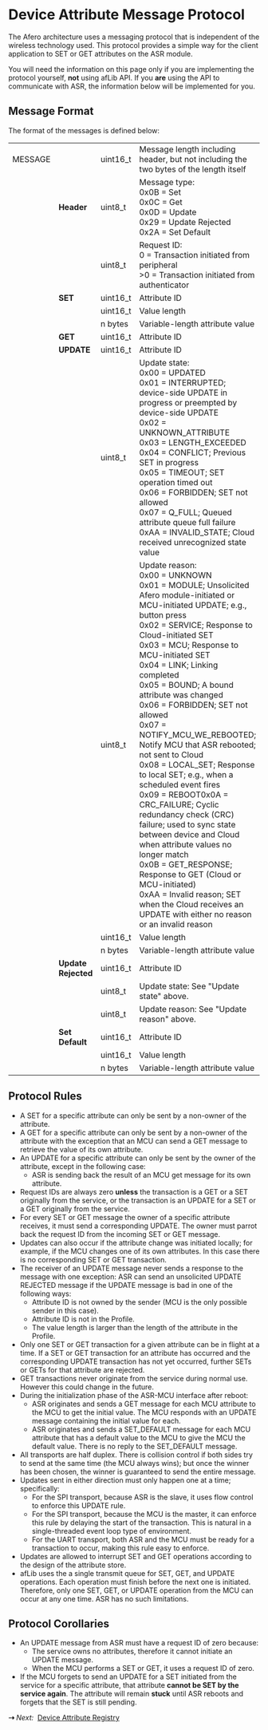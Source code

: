 # Device Attribute Message Protocol

The Afero architecture uses a messaging protocol that is independent of the wireless technology used. This protocol provides a simple way for the client application to SET or GET attributes on the ASR module.

You will need the information on this page only if you are implementing the protocol yourself, **not** using afLib API. If you **are** using the API to communicate with ASR, the information below will be implemented for you.



## Message Format

The format of the messages is defined below:

|  |  |  |  |
| :------ | :------ | :---------- |--------------------------------------------|
| MESSAGE |        | uint16_t | Message length including header, but not including the two bytes of the length itself|
|    | **Header**         | uint8_t  |Message type:<br>0x0B = Set<br>0x0C = Get<br>0x0D = Update<br>0x29 = Update Rejected<br>0x2A = Set Default 
|    |                    | uint8_t  | Request ID:<br>0 = Transaction initiated from peripheral<br>>0 = Transaction initiated from authenticator                                                             
|    |   **SET**         | uint16_t  | Attribute ID 
|    |                    | uint16_t | Value length                          |    
|    |                    | n bytes  | Variable-length attribute value       |    
|    |  **GET**           |uint16_t  | Attribute ID                          |
|    | **UPDATE**         | uint16_t | Attribute ID                          |                               |
|    |                    | uint8_t  | Update state:<br>0x00 = UPDATED<br>0x01 = INTERRUPTED; device-side UPDATE in progress or preempted by device-side UPDATE<br>0x02 = UNKNOWN_ATTRIBUTE<br>0x03 = LENGTH_EXCEEDED<br>0x04 = CONFLICT; Previous SET in progress<br>0x05 = TIMEOUT; SET operation timed out<br>0x06 = FORBIDDEN; SET not allowed<br>0x07 = Q_FULL; Queued attribute queue full failure<br>0xAA = INVALID_STATE; Cloud received unrecognized state value |
|    |                    | uint8_t  | Update reason:<br>0x00 = UNKNOWN<br>0x01 = MODULE; Unsolicited Afero module-initiated or MCU-initiated UPDATE; e.g., button press<br>0x02 = SERVICE; Response to Cloud-initiated SET<br>0x03 = MCU; Response to MCU-initiated SET<br>0x04 = LINK; Linking completed<br>0x05 = BOUND; A bound attribute was changed<br>0x06 = FORBIDDEN; SET not allowed<br>0x07 = NOTIFY_MCU_WE_REBOOTED; Notify MCU that ASR rebooted; not sent to Cloud<br>0x08 = LOCAL_SET; Response to local SET; e.g., when a scheduled event fires<br>0x09 = REBOOT0x0A = CRC_FAILURE; Cyclic redundancy check (CRC) failure; used to sync state between device and Cloud when attribute values no longer match<br>0x0B = GET_RESPONSE; Response to GET (Cloud or MCU-initiated)<br>0xAA = Invalid reason; SET when the Cloud receives an UPDATE with either no reason or an invalid reason |
|    |                    | uint16_t            | Value length                                                 |
|    |                    | n bytes             | Variable-length attribute value                              |
|    | **Update Rejected** | uint16_t           | Attribute ID                                                 |
|    |                    | uint8_t             | Update state: See "Update state" above. |
|    |                    | uint8_t             | Update reason: See "Update reason" above. |
|    | **Set Default**    | uint16_t            | Attribute ID                                                 | 
|    |                    | uint16_t            | Value length                                                 |
|    |                    | n bytes             | Variable-length attribute value                              |

## Protocol Rules

- A SET for a specific attribute can only be sent by a non-owner of the attribute.
- A GET for a specific attribute can only be sent by a non-owner of the attribute with the exception that an MCU can send a GET message to retrieve the value of its own attribute.
- An UPDATE for a specific attribute can only be sent by the owner of the attribute, except in the following case:
    - ASR is sending back the result of an MCU get message for its own attribute.
- Request IDs are always zero **unless** the transaction is a GET or a SET originally from the service, or the transaction is an UPDATE for a SET or a GET originally from the service.
- For every SET or GET message the owner of a specific attribute receives, it must send a corresponding UPDATE. The owner must parrot back the request ID from the incoming SET or GET message.
- Updates can also occur if the attribute change was initiated locally; for example, if the MCU changes one of its own attributes. In this case there is no corresponding SET or GET transaction.
- The receiver of an UPDATE message never sends a response to the message with one exception: ASR can send an unsolicited UPDATE REJECTED message if the UPDATE message is bad in one of the following ways:
    - Attribute ID is not owned by the sender (MCU is the only possible sender in this case).
    - Attribute ID is not in the Profile.
    - The value length is larger than the length of the attribute in the Profile.
- Only one SET or GET transaction for a given attribute can be in flight at a time. If a SET or GET transaction for an attribute has occurred and the corresponding UPDATE transaction has not yet occurred, further SETs or GETs for that attribute are rejected.
- GET transactions never originate from the service during normal use. However this could change in the future.
- During the initialization phase of the ASR-MCU interface after reboot:
    - ASR originates and sends a GET message for each MCU attribute to the MCU to get the initial value. The MCU responds with an UPDATE message containing the initial value for each.
    - ASR originates and sends a SET_DEFAULT message for each MCU attribute that has a default value to the MCU to give the MCU the default value. There is no reply to the SET_DEFAULT message.
- All transports are half duplex. There is collision control if both sides try to send at the same time (the MCU always wins); but once the winner has been chosen, the winner is guaranteed to send the entire message.
- Updates sent in either direction must only happen one at a time; specifically:
    - For the SPI transport, because ASR is the slave, it uses flow control to enforce this UPDATE rule.
    - For the SPI transport, because the MCU is the master, it can enforce this rule by delaying the start of the transaction. This is natural in a single-threaded event loop type of environment.
    - For the UART transport, both ASR and the MCU must be ready for a transaction to occur, making this rule easy to enforce.
- Updates are allowed to interrupt SET and GET operations according to the design of the attribute store.
- afLib uses the a single transmit queue for SET, GET, and UPDATE operations. Each operation must finish before the next one is initiated. Therefore, only one SET, GET, or UPDATE operation from the MCU can occur at any one time. ASR has no such limitations.

## Protocol Corollaries

- An UPDATE message from ASR must have a request ID of zero because:
    - The service owns no attributes, therefore it cannot initiate an UPDATE message.
    - When the MCU performs a SET or GET, it uses a request ID of zero.
- If the MCU forgets to send an UPDATE for a SET initiated from the service for a specific attribute, that attribute **cannot be SET by the service again**. The attribute will remain **stuck** until ASR reboots and forgets that the SET is still pending.

<strong>&#8674;</strong> <em>Next:</em>&nbsp;&nbsp;[Device Attribute Registry](../AttrRegistry)
